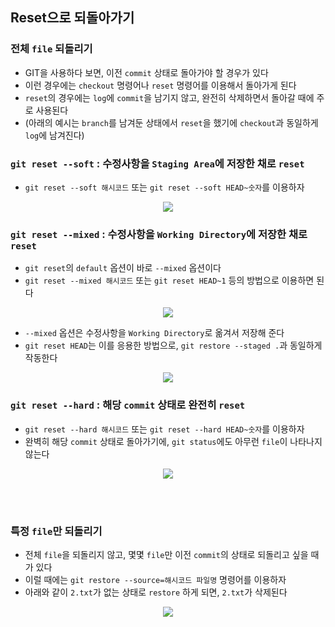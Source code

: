 ## Reset으로 되돌아가기
### 전체 `file` 되돌리기
- GIT을 사용하다 보면, 이전 `commit` 상태로 돌아가야 할 경우가 있다
- 이런 경우에는 `checkout` 명령어나 `reset` 명령어를 이용해서 돌아가게 된다
- `reset`의 경우에는 `log`에 `commit`을 남기지 않고, 완전히 삭제하면서 돌아갈 때에 주로 사용된다
- (아래의 예시는 `branch`를 남겨둔 상태에서 `reset`을 했기에 `checkout`과 동일하게 `log`에 남겨진다)

### `git reset --soft` : 수정사항을 `Staging Area`에 저장한 채로 `reset`
- `git reset --soft 해시코드` 또는 `git reset --soft HEAD~숫자`를 이용하자
<p align = "center"><img src = "https://github.com/sustainable-git/GIT/blob/main/imageFiles/73-git-reset-soft.jpg?raw=true"/></p>

### `git reset --mixed` : 수정사항을 `Working Directory`에 저장한 채로 `reset`
- `git reset`의 `default` 옵션이 바로 `--mixed` 옵션이다
- `git reset --mixed 해시코드` 또는 `git reset HEAD~1` 등의 방법으로 이용하면 된다
<p align = "center"><img src = "https://github.com/sustainable-git/GIT/blob/main/imageFiles/74-git-reset-mixed.jpg?raw=true"/></p>

- `--mixed` 옵션은 수정사항을 `Working Directory`로 옮겨서 저장해 준다
- `git reset HEAD`는 이를 응용한 방법으로, `git restore --staged .`과 동일하게 작동한다
<p align = "center"><img src = "https://github.com/sustainable-git/GIT/blob/main/imageFiles/75-git-reset-head.jpg?raw=true"/></p>

### `git reset --hard` : 해당 `commit` 상태로 완전히 `reset`
-  `git reset --hard 해시코드` 또는 `git reset --hard HEAD~숫자`를 이용하자
- 완벽히 해당 `commit` 상태로 돌아가기에, `git status`에도 아무런 `file`이 나타나지 않는다
<p align = "center"><img src = "https://github.com/sustainable-git/GIT/blob/main/imageFiles/76-git-reset-hard.jpg?raw=true"/></p>

<br>
 <br>

### 특정 `file`만 되돌리기
- 전체 `file`을 되돌리지 않고, 몇몇 `file`만 이전 `commit`의 상태로 되돌리고 싶을 때가 있다
- 이럴 때에는 `git restore --source=해시코드 파일명` 명령어를 이용하자
- 아래와 같이 `2.txt`가 없는 상태로 `restore` 하게 되면, `2.txt`가 삭제된다
<p align = "center"><img src = "https://github.com/sustainable-git/GIT/blob/main/imageFiles/77-git-restore-source.jpg?raw=true"/></p>
